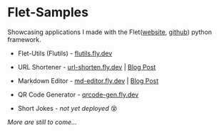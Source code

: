 # Flet-Samples

 Showcasing applications I made with the Flet([website](https://flet.dev), [github](https://github.com/flet-dev/flet)) python framework.

- Flet-Utils (Flutils) - [flutils.fly.dev](https://flutils.fly.dev/)

- URL Shortener - [url-shorten.fly.dev](https://url-shorten.fly.dev/) | [Blog Post](https://medium.com/@ndonkohenri/building-a-url-shortener-flutter-app-with-flet-python-framework-fffa1d98a53e)

- Markdown Editor - [md-editor.fly.dev](https://md-editor.fly.dev/) | [Blog Post](https://medium.com/@ndonkohenri/building-a-markdown-editor-previewer-with-flet-7d9b06d6dc4b)

- QR Code Generator - [qrcode-gen.fly.dev](https://qrcode-gen.fly.dev/)

- Short Jokes - _not yet deployed_ 😵‍

_More are still to come..._
